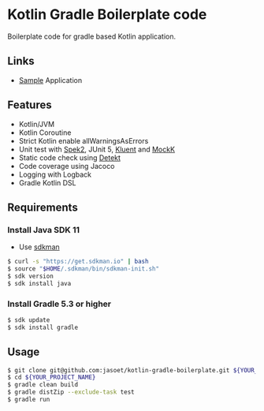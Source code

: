 # Kotlin Gradle Boilerplate code

Boilerplate code for gradle based Kotlin application.

## Links
- [Sample](https://docs.gradle.org/current/samples/sample_building_kotlin_applications.html) Application

## Features
- Kotlin/JVM 
- Kotlin Coroutine
- Strict Kotlin enable allWarningsAsErrors 
- Unit test with [Spek2](http://spekframework.org/), JUnit 5, [Kluent](https://markusamshove.github.io/Kluent/) and [MockK](https://mockk.io/)
- Static code check using [Detekt](https://github.com/arturbosch/detekt) 
- Code coverage using Jacoco 
- Logging with Logback
- Gradle Kotlin DSL

## Requirements
### Install Java SDK 11
- Use [sdkman](http://sdkman.io/)
```sh
$ curl -s "https://get.sdkman.io" | bash
$ source "$HOME/.sdkman/bin/sdkman-init.sh"
$ sdk version
$ sdk install java
```

### Install Gradle 5.3 or higher
```sh
$ sdk update
$ sdk install gradle
```

## Usage
```sh
$ git clone git@github.com:jasoet/kotlin-gradle-boilerplate.git ${YOUR_PROJECT_NAME}
$ cd ${YOUR_PROJECT_NAME}
$ gradle clean build
$ gradle distZip --exclude-task test
$ gradle run
```
